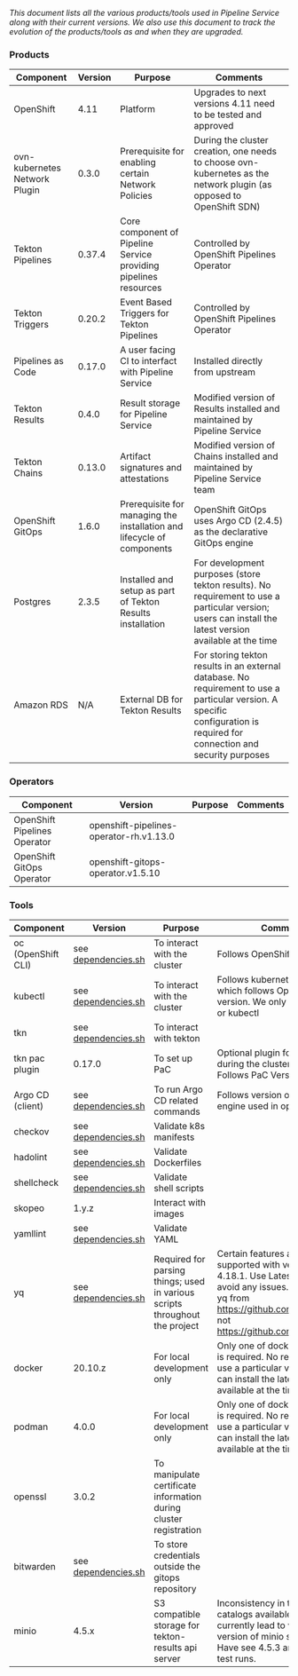 
*This document lists all the various products/tools used in Pipeline Service along with their current versions. We also use this document to track the evolution of the products/tools as and when they are upgraded.*


### **Products**

| **Component**                 | **Version**                                                                                                                           | **Purpose**                                                                  | **Comments**                                                                                                                                                               |
|-------------------------------|---------------------------------------------------------------------------------------------------------------------------------------|------------------------------------------------------------------------------|---------------------------------------------------------------------------------------------------------------------------------------------------------------------------|
| OpenShift                     | 4.11                                                                                                                                  | Platform                                                                     | Upgrades to next versions 4.11 need to be tested and approved |
| ovn-kubernetes Network Plugin | 0.3.0                                                                                                                                 | Prerequisite for enabling certain Network Policies                           | During the cluster creation, one needs to choose ovn-kubernetes as the network plugin (as opposed to OpenShift SDN) |
| Tekton Pipelines              | 0.37.4                                                                                                                                | Core component of Pipeline Service providing pipelines resources             | Controlled by OpenShift Pipelines Operator |
| Tekton Triggers               | 0.20.2                                                                                                                                | Event Based Triggers for Tekton Pipelines                                    | Controlled by OpenShift Pipelines Operator |
| Pipelines as Code             | 0.17.0                                                                                                                                | A user facing CI to interfact with Pipeline Service                          | Installed directly from upstream |
| Tekton Results                | 0.4.0                                                                                                                                 | Result storage for Pipeline Service                                          | Modified version of Results installed and maintained by Pipeline Service |
| Tekton Chains                 | 0.13.0                                                                                                                                | Artifact signatures and attestations                                         | Modified version of Chains installed and maintained by Pipeline Service team |
| OpenShift GitOps              | 1.6.0                                                                                                                                 | Prerequisite for managing the installation and lifecycle of components       | OpenShift GitOps uses Argo CD (2.4.5) as the declarative GitOps engine |
| Postgres                      | 2.3.5                                                                                                                                 | Installed and setup as part of Tekton Results installation                   | For development purposes (store tekton results). No requirement to use a particular version; users can install the latest version available at the time |
| Amazon RDS                    | N/A                                                                                                                                   | External DB for Tekton Results                                               | For storing tekton results in an external database. No requirement to use a particular version. A specific configuration is required for connection and security purposes |


### **Operators**

| **Component**                | **Version**                             | **Purpose** | **Comments** |
|------------------------------|-----------------------------------------|-------------|--------------|
| OpenShift Pipelines Operator | openshift-pipelines-operator-rh.v1.13.0 |             |              |
| OpenShift GitOps Operator    | openshift-gitops-operator.v1.5.10       |             |              |

### **Tools**

| **Component**      | **Version**                                          | **Purpose**                                                                 | **Comments**                                                                                                                                                             |
|--------------------|------------------------------------------------------|-----------------------------------------------------------------------------|--------------------------------------------------------------------------------------------------------------------------------------------------------------------------|
| oc (OpenShift CLI) | see [dependencies.sh](shared/config/dependencies.sh) | To interact with the cluster                                                | Follows OpenShift version                                                                                                                                                |
| kubectl            | see [dependencies.sh](shared/config/dependencies.sh) | To interact with the cluster                                                | Follows kubernetes version which follows OpenShift version. We only need either oc or kubectl                                                                            |
| tkn                | see [dependencies.sh](shared/config/dependencies.sh) | To interact with tekton                                                     |                                                                                                                                                                          |
| tkn pac plugin     | 0.17.0                                               | To set up PaC                                                               | Optional plugin for customers during the cluster setup phase. Follows PaC Version                                                                                        |
| Argo CD (client)   | see [dependencies.sh](shared/config/dependencies.sh) | To run Argo CD related commands                                             | Follows version of argocd engine used in openshift gitops                                                                                                                |
| checkov            | see [dependencies.sh](shared/config/dependencies.sh) | Validate k8s manifests                                                      |                                                                                                                                                                          |
| hadolint           | see [dependencies.sh](shared/config/dependencies.sh) | Validate Dockerfiles                                                        |                                                                                                                                                                          |
| shellcheck         | see [dependencies.sh](shared/config/dependencies.sh) | Validate shell scripts                                                      |                                                                                                                                                                          |
| skopeo             | 1.y.z                                                | Interact with images                                                        |                                                                                                                                                                          |
| yamllint           | see [dependencies.sh](shared/config/dependencies.sh) | Validate YAML                                                               |                                                                                                                                                                          |
| yq                 | see [dependencies.sh](shared/config/dependencies.sh) | Required for parsing things; used in various scripts throughout the project | Certain features are not supported with versions < 4.18.1. Use Latest version to avoid any issues. Warning: use yq from https://github.com/mikefarah/yq not https://github.com/kislyuk/yq                                                                        |
| docker             | 20.10.z                                              | For local development only                                                  | Only one of docker or podman is required. No requirement to use a particular version; users can install the latest version available at the time                         |
| podman             | 4.0.0                                                | For local development only                                                  | Only one of docker or podman is required. No requirement to use a particular version; users can install the latest version available at the time                         |
| openssl            | 3.0.2                                                | To manipulate certificate information during cluster registration           |                                                                                                                                                                          |
| bitwarden          | see [dependencies.sh](shared/config/dependencies.sh) | To store credentials outside the gitops repository                          |                                                                                                                                                                          |
| minio              | 4.5.x                                                | S3 compatible storage for tekton-results api server                         | Inconsistency in the operator catalogs available on HyperShift currently lead to variance of the version of minio seen in CI.  Have see 4.5.3 and 4.5.1 in CI test runs. |
